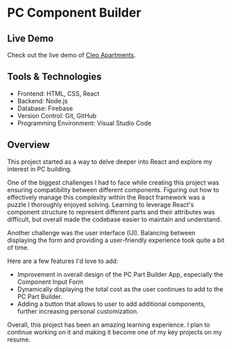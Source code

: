 # PC Component Builder
## Live Demo
Check out the live demo of [Cleo Apartments](https://tranquil-pika-dcebf1.netlify.app/).

## Tools & Technologies
- Frontend: HTML, CSS, React
- Backend: Node.js
- Database: Firebase
- Version Control: Git, GitHub
- Programming Environment: Visual Studio Code

## Overview
This project started as a way to delve deeper into React and explore my interest in PC building. 

One of the biggest challenges I had to face while creating this project was ensuring compatibility between different components.  Figuring out how to effectively manage this complexity within the React framework was a puzzle I thoroughly enjoyed solving. Learning to leverage React's component structure to represent different parts and their attributes was difficult, but overall made the codebase easier to maintain and understand.

Another challenge was the user interface (UI). Balancing between displaying the form and providing a user-friendly experience took quite a bit of time.

Here are a few features I'd love to add:
- Improvement in overall design of the PC Part Builder App, especially the Component Input Form
- Dynamically displaying the total cost as the user continues to add to the PC Part Builder.
- Adding a button that allows to user to add additional components, further increasing personal customization.

Overall, this project has been an amazing learning experience. I plan to continue working on it and making it become one of my key projects on my resume.
